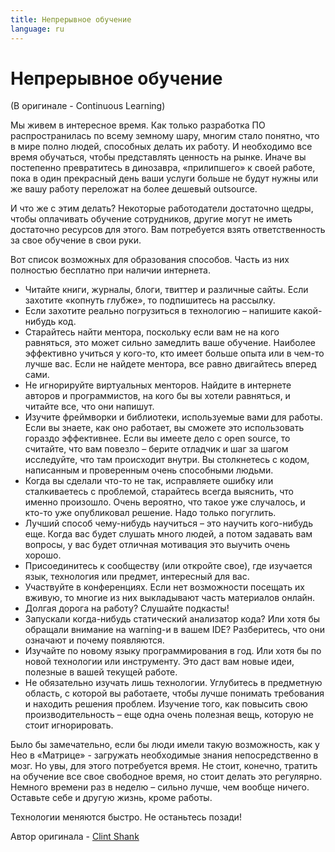 ```yaml
---
title: Непрерывное обучение
language: ru
---
```


# Непрерывное обучение
(В оригинале - Continuous Learning)

Мы живем в интересное время. Как только разработка ПО распространилась по всему земному шару, многим стало понятно, что в мире полно людей, способных делать их работу. И необходимо все время обучаться, чтобы представлять ценность на рынке. Иначе вы постепенно превратитесь в динозавра, «прилипшего» к своей работе, пока в один прекрасный день ваши услуги больше не будут нужны или же вашу работу переложат на более дешевый outsource.

И что же с этим делать? Некоторые работодатели достаточно щедры, чтобы оплачивать обучение сотрудников, другие могут не иметь достаточно ресурсов для этого. Вам потребуется взять ответственность за свое обучение в свои руки.

Вот список возможных для образования способов. Часть из них полностью бесплатно при наличии интернета.
- Читайте книги, журналы, блоги, твиттер и различные сайты. Если захотите «копнуть глубже», то подпишитесь на рассылку.
- Если захотите реально погрузиться в технологию – напишите какой-нибудь код.
- Старайтесь найти ментора, поскольку если вам не на кого равняться, это может сильно замедлить ваше обучение. Наиболее эффективно учиться у кого-то, кто имеет больше опыта или в чем-то лучше вас. Если не найдете ментора, все равно двигайтесь вперед сами.
- Не игнорируйте виртуальных менторов. Найдите в интернете авторов и программистов, на кого бы вы хотели равняться, и читайте все, что они напишут.
- Изучите фреймворки и библиотеки, используемые вами для работы. Если вы знаете, как оно работает, вы сможете это использовать гораздо эффективнее. Если вы имеете дело с open source, то считайте, что вам повезло – берите отладчик и шаг за шагом исследуйте, что там происходит внутри. Вы столкнетесь с кодом, написанным и проверенным очень способными людьми.
- Когда вы сделали что-то не так, исправляете ошибку или сталкиваетесь с проблемой, старайтесь всегда выяснить, что именно произошло. Очень вероятно, что такое уже случалось, и кто-то уже опубликовал решение. Надо только погуглить.
- Лучший способ чему-нибудь научиться – это научить кого-нибудь еще. Когда вас будет слушать много людей, а потом задавать вам вопросы, у вас будет отличная мотивация это выучить очень хорошо.
- Присоединитесь к сообществу (или откройте свое), где изучается язык, технология или предмет, интересный для вас.
- Участвуйте в конференциях. Если нет возможности посещать их вживую, то многие из них выкладывают часть материалов онлайн.
- Долгая дорога на работу? Слушайте подкасты!
- Запускали когда-нибудь статический анализатор кода? Или хотя бы обращали внимание на warning-и в вашем IDE? Разберитесь, что они означают и почему появляются.
- Изучайте по новому языку программирования в год. Или хотя бы по новой технологии или инструменту. Это даст вам новые идеи, полезные в вашей текущей работе.
- Не обязательно изучать лишь технологии. Углубитесь в предметную область, с которой вы работаете, чтобы лучше понимать требования и находить решения проблем. Изучение того, как повысить свою производительность – еще одна очень полезная вещь, которую не стоит игнорировать.

Было бы замечательно, если бы люди имели такую возможность, как у Нео в «Матрице» - загружать необходимые знания непосредственно в мозг. Но увы, для этого потребуется время. Не стоит, конечно, тратить на обучение все свое свободное время, но стоит делать это регулярно. Немного времени раз в неделю – сильно лучше, чем вообще ничего. Оставьте себе и другую жизнь, кроме работы.

Технологии меняются быстро. Не останьтесь позади!

Автор оригинала - [Clint Shank](http://programmer.97things.oreilly.com/wiki/index.php/Clint_Shank)